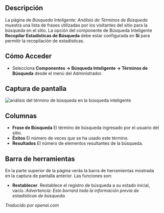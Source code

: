 <!-- Filename: Help4.x:Smart_Search:_Search_Term_Analysis  / Display title: Recherche intelligente : analyse des termes de recherche -->

## Descripción

La página de *Búsqueda Inteligente: Análisis de Términos de Búsqueda* muestra una lista de frases utilizadas por los visitantes del sitio para la búsqueda en el sitio. La opción del componente de Búsqueda Inteligente **Recopilar Estadísticas de Búsqueda** debe estar configurada en **Sí** para permitir la recopilación de estadísticas.

## Cómo Acceder

- Selecciona **Componentes → Búsqueda Inteligente → Términos de Búsqueda** desde el menú del Administrador.

## Captura de pantalla

![análisis del término de búsqueda en la búsqueda inteligente](../../../es/images/smart-search/smart-search-search-term-analysis.png)

## Columnas

- **Frase de Búsqueda** El término de búsqueda ingresado por el usuario del sitio.
- **Éxitos** El número de veces que se ha usado este término.
- **Resultados** El número de elementos resultantes de la búsqueda.

## Barra de herramientas

En la parte superior de la página verás la barra de herramientas mostrada en la captura de pantalla anterior. Las funciones son:

- **Restablecer**. Restablece el registro de búsqueda a su estado inicial, vacío.
  *Advertencia: Esto borrará toda la información previa de estadísticas de búsqueda.*

*Traducido por openai.com*


